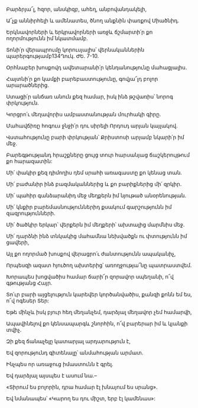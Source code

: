 Բարձրյա՜լ, հզոր, անսկիզբ, ահեղ, անբովանդակելի,

Ա՜չք աննիրհելի և ամենատես, ծնող անքնին փառքով Միածնիդ.

Երկնավորների և երկրավորների առջև ճշմարտի՛ր քո ողորմությունն իմ նկատմամբ.

Տոնի՛ր վերապրումը կորուսյալիս՝ վերնականներին պարերգությամբ134Ղուկ. ԺԵ. 7-10.

Օրհնաբեր խոսքովդ ավետարանի՛ր կենդանությունը մահացյալիս.

Հայտնի՛ր քո կամքի բարեբաստությունը, գովյա՜լդ բոլոր արարածներից.

Ստացի՛ր անճառ անուն քեզ համար, իսկ ինձ թշվառիս՝ նորոգ փրկություն.

Կորցրո՛ւ մեղավորիս ամբաստանության մուրհակի գիրը.

Մահավճիռը հոգուս ջնջի՛ր դու սիրելի Որդուդ արյան կայլակով.

Վստահությունը բարի փրկության՝ Քրիստոսի արյամբ նկարի՛ր իմ մեջ.

Բարեգթությանդ հրաշքները ցույց տուր հարսանյաց ճաշկերույթում քո հարազատին:

Մի՛ փակիր քեզ դիմողիս դեմ սրահի առագաստը քո կենաց տան.

Մի՛ բաժանիր ինձ բազմականներից և քո բարիքներից մի՛ զրկիր.

Մի՛ պահիր գանձարանիդ մեջ մեղքերն իմ նյութած անօրենության.

Մի՛ կնքիր բարեմասնություններիդ քսակում գարշությունն իմ զազրությունների.

Մի՛ ծածկիր երկար՝ վերքերն իմ մեղքերի՝ ախտալից մարմնիս մեջ.

Մի՛ դարձնի ինձ տնկակից մահամնա նեխվածքն ու փտությունն իմ ցավերի,

Այլ քո ողորմած խոսքով վերացրո՛ւ ժանտությունն ապականիչ,

Որպեսզի ազատ հյուծող ախտերից՝ առողջությա՜նը պատրաստվեմ.

Խորապես խոցվածիս համար ճարի՜ր զորավոր սպեղանի, ո՜վ գթությանց Հայր.

Տո՛ւր բարի այցելություն կարեվեր կործանվածիս, քանզի քոնն եմ ես, ո՜վ ոգեսեր Տեր:

Եթե մինչև իսկ բյուր հեղ մեղանչեմ, դարձյալ մեղավոր չեմ համարվի,

Ապավինելով քո կենսապարգև շնորհին, ո՜վ բարերար իմ և կյանքի տվիչ.

Զի քեզ ճանաչելը կատարյալ արդարություն է,

Եվ զորությունդ գիտենալը՝ անմահության արմատ.

Ինչպես որ առաջուց իմաստունն է գրել.

Եվ դարձյալ այսպես է ասում նա.–

«Տիրում ես բոլորին, դրա համար էլ խնայում ես սրանց».

Եվ նմանապես՝ «Կարող ես դու միշտ, երբ էլ կամենաս»:
